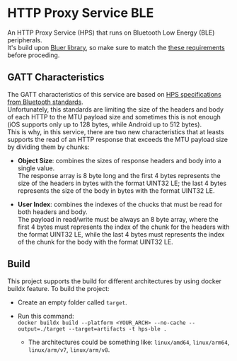 # HTTP Proxy Service BLE
An HTTP Proxy Service (HPS) that runs on Bluetooth Low Energy (BLE) peripherals. \
It's build upon [Bluer library](https://github.com/bluez/bluer), so make sure to match the [these requirements](https://github.com/bluez/bluer?tab=readme-ov-file#requirements) before proceding.

## GATT Characteristics
The GATT characteristics of this service are based on [HPS specifications from Bluetooth standards](https://www.bluetooth.com/specifications/specs/http-proxy-service-1-0/). \
Unfortunately, this standards are limiting the size of the headers and body of each HTTP to the MTU payload size and sometimes this is not enough (iOS supports only up to 128 bytes, while Android up to 512 bytes). \
This is why, in this service, there are two new characteristics that at leasts supports the read of an HTTP response that exceeds the MTU payload size by dividing them by chunks:

* __Object Size__: combines the sizes of response headers and body into a single value. \
    The response array is 8 byte long and the first 4 bytes represents the size of the headers in bytes with the format UINT32 LE; the last 4 bytes represents the size of the body in bytes with the format UINT32 LE.

* __User Index__: combines the indexes of the chucks that must be read for both headers and body. \
    The payload in read/write must be always an 8 byte array, where the first 4 bytes must represents the index of the chunk for the headers with the format UINT32 LE, while the last 4 bytes must represents the index of the chunk for the body with the format UINT32 LE.

## Build
This project supports the build for different architectures by using docker buildx feature.
To build the project:

* Create an empty folder called `target`.

* Run this command: \
    `docker buildx build --platform <YOUR_ARCH> --no-cache --output=./target --target=artifacts -t hps-ble .`
    * The architectures could be something like: `linux/amd64`, `linux/arm64`, `linux/arm/v7`, `linux/arm/v8`.
